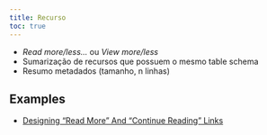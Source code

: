 ```yaml
---
title: Recurso
toc: true
---
```


- _Read more/less..._ ou _View more/less_
- Sumarização de recursos que possuem o mesmo table schema 
- Resumo metadados (tamanho, n linhas)

## Examples

- [Designing “Read More” And “Continue Reading” Links](https://www.smashingmagazine.com/2009/07/designing-read-more-and-continue-reading-links/)